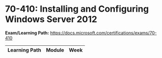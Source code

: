 # 70-410: Installing and Configuring Windows Server 2012

**Exam/Learning Path:** https://docs.microsoft.com/certifications/exams/70-410

| **Learning Path** | **Module** | **Week** |
|-|-|-|
